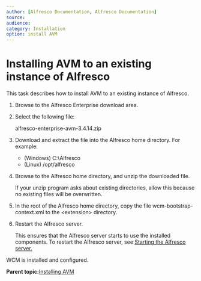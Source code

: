 ```yaml
---
author: [Alfresco Documentation, Alfresco Documentation]
source: 
audience: 
category: Installation
option: install AVM
---
```


# Installing AVM to an existing instance of Alfresco

This task describes how to install AVM to an existing instance of Alfresco.

1.  Browse to the Alfresco Enterprise download area.

2.  Select the following file:

    alfresco-enterprise-avm-3.4.14.zip

3.  Download and extract the file into the Alfresco home directory. For example:

    -   \(Windows\) C:\\Alfresco
    -   \(Linux\) /opt/alfresco
4.  Browse to the Alfresco home directory, and unzip the downloaded file.

    If your unzip program asks about existing directories, allow this because no existing files will be overwritten.

5.  In the root of the Alfresco home directory, copy the file wcm-bootstrap-context.xml to the <extension\> directory.

6.  Restart the Alfresco server.

    This ensures that the Alfresco server starts to use the installed components. To restart the Alfresco server, see [Starting the Alfresco server.](alfresco-start.md)


WCM is installed and configured.

**Parent topic:**[Installing AVM](../concepts/wcm-install-intro.md)

